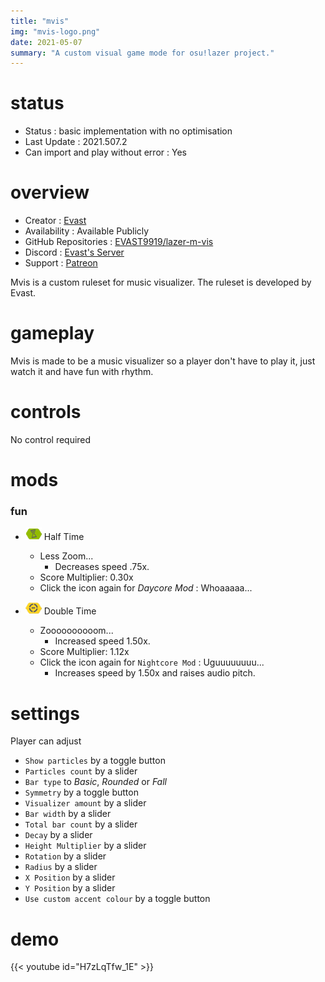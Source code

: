 ```yaml
---
title: "mvis"
img: "mvis-logo.png"
date: 2021-05-07
summary: "A custom visual game mode for osu!lazer project."
---
```


# status

- Status : basic implementation with no optimisation
- Last Update : 2021.507.2
- Can import and play without error : Yes

# overview

- Creator : [Evast](https://github.com/EVAST9919)
- Availability : Available Publicly
- GitHub Repositories : [EVAST9919/lazer-m-vis](https://github.com/EVAST9919/lazer-m-vis/)
- Discord : [Evast's Server](https://discord.com/invite/7Y8GXAa)
- Support : [Patreon](https://patreon.com/evast)

Mvis is a custom ruleset for music visualizer. The ruleset is developed by Evast.

# gameplay

Mvis is made to be a music visualizer so a player don't have to play it, just watch it and have fun with rhythm.

# controls

No control required

# mods

### fun

- ![Half Time Icon](mod-icon/half-time-mod.png) Half Time
  - Less Zoom...
    - Decreases speed .75x.
  - Score Multiplier: 0.30x
  - Click the icon again for *Daycore Mod* : Whoaaaaa...

- ![Double Time Icon](mod-icon/double-time-mod.png) Double Time
  - Zoooooooooom...
    - Increased speed 1.50x.
  - Score Multiplier: 1.12x
  - Click the icon again for `Nightcore Mod` : Uguuuuuuuu...
    - Increases speed by 1.50x and raises audio pitch.

# settings

Player can adjust

- `Show particles` by a toggle button
- `Particles count` by a slider
- `Bar type` to *Basic*, *Rounded* or *Fall*
- `Symmetry` by a toggle button
- `Visualizer amount` by a slider
- `Bar width` by a slider
- `Total bar count` by a slider
- `Decay` by a slider
- `Height Multiplier` by a slider
- `Rotation` by a slider
- `Radius` by a slider
- `X Position` by a slider
- `Y Position` by a slider
- `Use custom accent colour` by a toggle button

# demo

{{< youtube id="H7zLqTfw_1E" >}}
